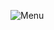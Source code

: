 ![Menu](https://github.com/PranavBansal24/Business-Insights-Dashboard-PBI/assets/83881307/2d6ef40c-4305-4cce-af11-139d9490ddb5)
